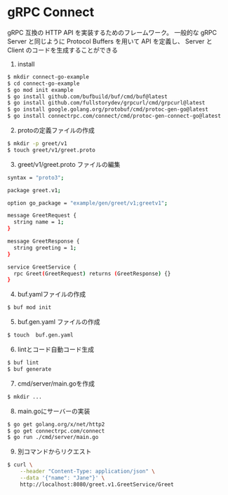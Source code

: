 #  gRPC Connect
 gRPC 互換の HTTP API を実装するためのフレームワーク。 一般的な gRPC Server と同じように Protocol Buffers を用いて API を定義し、
 Server と Client のコードを生成することができる


1. install
```sh
$ mkdir connect-go-example
$ cd connect-go-example
$ go mod init example
$ go install github.com/bufbuild/buf/cmd/buf@latest
$ go install github.com/fullstorydev/grpcurl/cmd/grpcurl@latest
$ go install google.golang.org/protobuf/cmd/protoc-gen-go@latest
$ go install connectrpc.com/connect/cmd/protoc-gen-connect-go@latest
```

2. protoの定義ファイルの作成
```sh
$ mkdir -p greet/v1
$ touch greet/v1/greet.proto
```

3. greet/v1/greet.proto ファイルの編集
```sh
syntax = "proto3";

package greet.v1;

option go_package = "example/gen/greet/v1;greetv1";

message GreetRequest {
  string name = 1;
}

message GreetResponse {
  string greeting = 1;
}

service GreetService {
  rpc Greet(GreetRequest) returns (GreetResponse) {}
}
```

4. buf.yamlファイルの作成
```sh
$ buf mod init
```

5. buf.gen.yaml ファイルの作成
``` sh
$ touch  buf.gen.yaml
``` 

6. lintとコード自動コード生成
```sh
$ buf lint
$ buf generate
```

7. cmd/server/main.goを作成
```sh
$ mkdir ...
```

8. main.goにサーバーの実装
```sh
$ go get golang.org/x/net/http2
$ go get connectrpc.com/connect
$ go run ./cmd/server/main.go
```


9. 別コマンドからリクエスト
```sh
$ curl \
    --header "Content-Type: application/json" \
    --data '{"name": "Jane"}' \
    http://localhost:8080/greet.v1.GreetService/Greet
```















